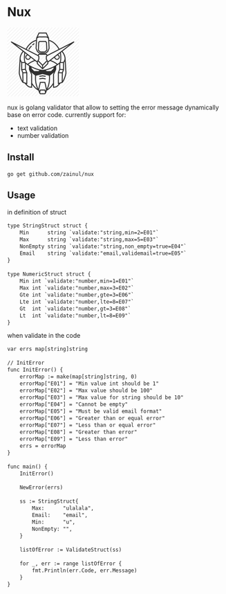 # Nux

![Alt text](logo.png?raw=true "Clean Architecture")

nux is golang validator that allow to setting the error message dynamically base on error code.
currently support for:

- text validation
- number validation

## Install

```
go get github.com/zainul/nux
```

## Usage

in definition of struct

```
type StringStruct struct {
	Min      string `validate:"string,min=2=E01"`
	Max      string `validate:"string,max=5=E03"`
	NonEmpty string `validate:"string,non_empty=true=E04"`
	Email    string `validate:"email,validemail=true=E05"`
}

type NumericStruct struct {
	Min int `validate:"number,min=1=E01"`
	Max int `validate:"number,max=3=E02"`
	Gte int `validate:"number,gte=3=E06"`
	Lte int `validate:"number,lte=8=E07"`
	Gt  int `validate:"number,gt=3=E08"`
	Lt  int `validate:"number,lt=8=E09"`
}

```


when validate in the code

```
var errs map[string]string

// InitError
func InitError() {
	errorMap := make(map[string]string, 0)
	errorMap["E01"] = "Min value int should be 1"
	errorMap["E02"] = "Max value should be 100"
	errorMap["E03"] = "Max value for string should be 10"
	errorMap["E04"] = "Cannot be empty"
	errorMap["E05"] = "Must be valid email format"
	errorMap["E06"] = "Greater than or equal error"
	errorMap["E07"] = "Less than or equal error"
	errorMap["E08"] = "Greater than error"
	errorMap["E09"] = "Less than error"
	errs = errorMap
}

func main() {
    InitError()

	NewError(errs)

	ss := StringStruct{
		Max:      "ulalala",
		Email:    "email",
		Min:      "u",
		NonEmpty: "",
	}
	
    listOfError := ValidateStruct(ss)

    for _, err := range listOfError {
        fmt.Println(err.Code, err.Message)
    }
}
```